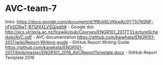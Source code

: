 # AVC-team-7
links:
https://docs.google.com/document/d/1f9Ujl0LVKkwKc0YT5j76SNF-nFkSD9wT-B7Qf4XLVSQ/edit# - Google doc
http://ecs.victoria.ac.nz/foswiki/pub/Courses/ENGR101_2017T1/LectureSchedule/AVC.pdf - AVC documentation
https://github.com/kaiwhata/ENGR101-2017/wiki/Report-Writing-guide - GitHub Report Writing Guide
https://github.com/kaiwhata/ENGR101-2017/blob/master/ENGR101_2016_AVCReportTemplate.docx - GitHub Report Template 2016
